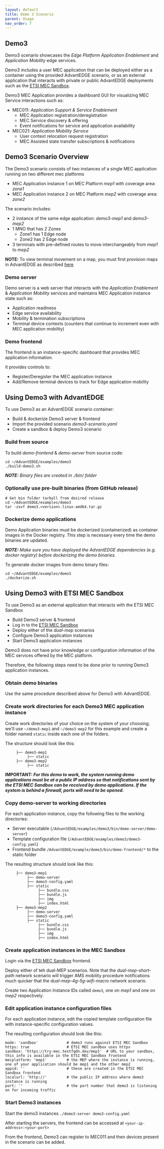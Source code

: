 ```yaml
---
layout: default
title: Demo 3 Scenario
parent: Usage
nav_order: 7
---
```


## Demo3
Demo3 scenario showcases the _Edge Platform Application Enablement_ and _Application Mobility_ edge services.

Demo3 includes a user MEC application that can be deployed either as a container using the provided AdvantEDGE scenario,
or as an external application that interacts with private or public AdvantEDGE deployments such as the [ETSI MEC Sandbox](https://try-mec.etsi.org/).

Demo3 MEC Application provides a dashboard GUI for visualizing MEC Service interactions such as:
- MEC011: _Application Support & Service Enablement_
  - MEC Application registration/deregistration
  - MEC Service discovery & offering
  - Event notifications for service and application availability
- MEC021: _Application Mobility Service_
  - User context relocation request registration
  - MEC Assisted state transfer subscriptions & notifications

## Demo3 Scenario Overview
The Demo3 scenario consists of two instances of a single MEC application running on two different mec platforms
- MEC Application instance 1 on MEC Platform _mep1_ with coverage area: _zone1_
- MEC Application instance 2 on MEC Platform _mep2_ with coverage area: _zone2_

The scenario includes:
- 2 instance of the same edge application: _demo3-mep1_ and _demo3-mep2_
- 1 MNO that has 2 Zones
  - Zone1 has 1 Edge node
  - Zone2 has 2 Edge node
- 3 terminals with pre-defined routes to move interchangeably from _mep1_ to _mep2_

**NOTE:** To view terminal movement on a map, you must first provision maps in AdvantEDGE as described
[here](https://interdigitalinc.github.io/AdvantEDGE/docs/overview/features/gis/#map-provisioning)

### Demo server
Demo server is a web server that interacts with the _Application Enablement_ & _Application Mobility_ services
and maintains MEC Application instance state such as:
- Application readiness
- Edge service availability
- Mobility & termination subscriptions
- Terminal device contexts (counters that continue to increment even with MEC application mobility)

### Demo frontend
The frontend is an instance-specific dashboard that provides MEC application information.

It provides controls to:
- Register/Deregister the MEC application instance
- Add/Remove terminal devices to track for Edge application mobility

## Using Demo3 with AdvantEDGE
To use Demo3 as an AdvantEDGE scenario container:
- Build & dockerize Demo3 server & frontend
- Import the provided scenario _demo3-scenario.yaml_
- Create a sandbox & deploy Demo3 scenario

### Build from source
To build _demo-frontend_ & _demo-server_ from source code:

```
cd ~/AdvantEDGE/examples/demo3
./build-demo3.sh
``` 

_**NOTE:** Binary files are created in ./bin/ folder_

### Optionally use pre-built binaries (from GitHub release)
```
# Get bin folder tarball from desired release
cd ~/AdvantEDGE/examples/demo3
tar -zxvf demo3.<version>.linux-amd64.tar.gz
```

### Dockerize demo applications
Demo Application binaries must be dockerized (containerized) as container images in the Docker registry.
This step is necessary every time the demo binaries are updated.

_**NOTE:** Make sure you have deployed the AdvantEDGE dependencies (e.g. docker registry) before dockerizing the demo binaries._

To generate docker images from demo binary files:

```
cd ~/AdvantEDGE/examples/demo3
./dockerize.sh
```

## Using Demo3 with ETSI MEC Sandbox
To use Demo3 as an external application that interacts with the ETSI MEC Sandbox
- Build Demo3 server & frontend
- Log in to the [ETSI MEC Sandbox](https://try-mec.etsi.org/)
- Deploy either of the _dual-mep_ scenarios
- Configure Demo3 application instances
- Start Demo3 application instances

Demo3 does not have prior knowledge or configuration information of the MEC services offered by the MEC platform.

Therefore, the following steps need to be done prior to running Demo3 application instances.

### Obtain demo binaries
Use the same procedure described above for Demo3 with AdvantEDGE.

### Create work directories for each Demo3 MEC application instance
Create work directories of your choice on the system of your choosing; we'll use `~/demo3-mep1` and `~/demo3-mep2` for
this example and create a folder named `static` inside each one of the folders.

The structure should look like this:
```
     ├── demo3-mep1
          ├── static
     ├── demo3-mep2
          ├── static
```

**IMPORTANT: _For this demo to work, the system running demo applications must be at a public IP address so that
notifications sent by the ETSI MEC Sandbox can be received by demo applications. If the system is behind a firewall,
ports will need to be opened._**

### Copy demo-server to working directories
For each application instance, copy the following files to the working directories:
- Server executable (`/AdvantEDGE/examples/demo3/bin/demo-server/demo-server`)
- Template configuration file (`/AdvantEDGE/examples/demo3/demo3-config.yaml`)
- Frontend bundle `/AdvantEDGE/example/demo3/bin/demo-frontend/*` to the static folder

The resulting structure should look like this:
```
     ├── demo3-mep1
          ├── demo-server
          ├── demo3-config.yaml
          ├── static
               ├── bundle.css
               ├── bundle.js
               ├── img
               ├── index.html
     ├── demo3-mep2
          ├── demo-server
          ├── demo3-config.yaml
          ├── static
               ├── bundle.css
               ├── bundle.js
               ├── img
               ├── index.html
```

### Create application instances in the MEC Sandbox
Login via the [ETSI MEC Sandbox](https://try-mec.etsi.org/) frontend.

Deploy either of teh dual-MEP scenarios. Note that the _dual-mep-short-path_ network scenario will trigger
AMS mobility procedure notifications much quicker that the _dual-mep-4g-5g-wifi-macro_ network scenario.

Create two Application Instance IDs called `demo3`, one on _mep1_ and one on _mep2_ respectively.

### Edit application instance configuration files
For each application instance, edit the copied template configuration file with instance-specific configuration values.

The resulting configuration should look like this:
```
mode: 'sandbox'             # demo3 runs against ETSI MEC Sandbox
https: true                 # ETSI MEC sandbox uses https
sandbox: 'https://try-mec.testfqdn.dev/mep1'  # URL to your sandbox, this info is available in the ETSI MEC Sandbox frontend
mecplatform: 'mep1'         # the MEP where the instance is running, one of your application should be mep1 and the other mep2
appid: ''                   # these are created in the ETSI MEC Sandbox frontend
localurl: 'http://'         # the public IP address where demo3 instance is running
port: ''                    # the port number that demo3 is listening on for incoming traffic
```

### Start Demo3 instances
Start the demo3 instances `./demo3-server demo3-config.yaml`

After starting the servers, the frontend can be accessed at `<your-ip-address>:<your-port>`

From the frontend, Demo3 can register to MEC011 and then devices present in the scenario can be added.
